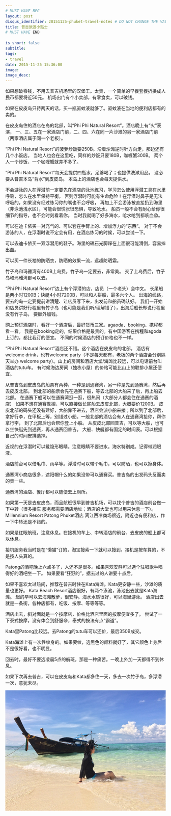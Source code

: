 ```yaml
---
# MUST HAVE BEG
layout: post
disqus_identifier: 20151125-phuket-travel-notes # DO NOT CHANGE THE VALUE ONCE SET
title: 普吉旅游小贴士
# MUST HAVE END

is_short: false
subtitle: 
tags: 
- travel
date: 2015-11-25 15:36:00
image: 
image_desc: 
---
```


如果想破零钱，不用去普吉机场里的汉堡王。太贵，一个简单的早餐套餐折换成人民币都要将近50元。
机场出门有个小卖部，有零食卖，可以破钱。

如果在皮皮岛只待两天的话，买一瓶驱蚊液就够了。驱蚊液在当地的便利店都有的卖的。

在皮皮岛住的酒店在岛的北部，叫“Phi Phi Natural Resort”。酒店晚上有“火”表演，
一、三、五在一家酒店门前，二、四、六在同一片沙滩的另一家酒店门前（两家酒店属于同一个老板）。

“Phi Phi Natural Resort”的菠萝炒饭要250B。沿着沙滩逆时针方向走，那边还有几个小饭店。
当地人也会在这里吃，同样的炒饭只要180B，咖喱蟹300B。
两个人一个炒饭，一个咖喱蟹就差不多了。

“Phi Phi Natural Resort”每天会提供四瓶水，足够喝了；也提供洗漱用品。
没必要从普吉本岛“背水”到皮皮岛。
本岛上的酒店也会每天提供水。

不会游泳的人在浮潜前一定要先在酒店的泳池练习，学习怎么使用浮潜工具在水里呼吸，怎么在水里保持平衡，
否则浮潜时可能有生命危险！在浮潜时鼻子是无法呼吸的，如果没有经过练习你的嘴也不会呼吸，
再加上不会游泳被直接扔到海里（非泳池浅水区），可能会很慌张很恐惧，导致呛水。
船员一般不会有耐心给你很细节的指导，也不会时刻看着你。
当时我就喝了好多海水，呛水呛到都咳血😱。

可以在迪卡侬买一对充气的、可以套在手臂上的、增加浮力的“东西”。
对于不会游泳的人，在浮潜时说不定会有用，在酒店练习的时候，可以尝试一下。

可以去迪卡侬买一双浮潜用的鞋子。海里的礁石光脚踩在上面很可能滑倒，容易摔出血。

可以买一件长袖的防晒衣，防晒的效果一流，远超防晒霜。

竹子岛和玛雅湾有400B上岛费。竹子岛一定要去，非常美。
交了上岛费后，竹子岛和玛雅湾都可以去。

“Phi Phi Natural Resort”边上有个浮潜的店，店员（一个老头）会中文。
长尾船是两小时1200B；快艇4小时7200B，可以和人拼船，最多六个人。
出海的线路，要去的岛一定要提前讲清楚、让店员写下来，出发前和船员确认好。
我们一开始和店员讲好行程里有竹子岛（也可能是我们听/理解错了），出海后船长却说行程里没有竹子岛，
要额外加钱。
<!--more-->

网上预订酒店时，看好一个酒店后，最好货币三家。agaoda、booking、携程都看一看。
我是在booking定的，结果价格是最贵的。有中国游客在携程和agoda上订的，都比我订的便宜。
不同的时候酒店的预订价格也不一样。

“Phi Phi Natural Resort”酒店还不错。这个酒店在皮皮岛的北部。
酒店有welcome drink，也有welcome party（不是每天都有，老板的两个酒店会分别隔天举办
welcome party）。山上的房间和酒店大堂/海滩比较远，可以电话前台叫酒店的tutu车。
有时候海边房间（独栋小屋）的价格可能比山上的联排小屋还便宜。

从普吉岛到皮皮岛的船票有两种，一种是到通赛湾，另一种是先到通赛湾，然后再去皮皮北部。
到北部的船票会先在通赛下船，等去北部的大船来了后，再上船去北部。
在通赛下船可以在通赛湾逛一逛，很热闹（大部分人都会住在通赛的酒店）
如果不想在通赛耽搁，可以直接做长尾船去皮皮北部，大概要价1200B。
皮皮北部的码头还没有建好，大船靠不进去，酒店会派小船来接；所以到了北部后，
拿好行李，在甲板上等，别错过小船。一般北部的酒店会有人在通赛湾接你，帮你拿行李，
到了北部后也会帮你登上小船。
从皮皮北部回普吉，可以等大船，也可以坐快艇先到通赛，再从通赛回普吉。
大船、快艇都有固定的时间表。可以根据自己的时间安排选择。

近视的在浮潜时可以戴隐形眼睛。注意眼睛不要进水。海水特别咸。记得带润眼液。

酒店前台可以借毛巾、雨伞等。浮潜时可以带个毛巾，可以防晒，也可以擦身体。

通塞湾小商店很多，遮阳帽什么的如果没带可以通赛买。普吉岛的出发码头反而卖的贵一些。

通赛湾的酒店、餐厅都可以随便去上厕所。

如果第一天是去皮皮岛，而且航班很早到普吉机场，可以找个普吉的酒店前台做一下中转（很多接车
服务都需要酒店地址；酒店的大堂也可以用来休息一下）。Millennium Resort Patong Phuket酒店
离江西冷商场很近，附近也有便利店，作一下中转还是不错的。

如果是红眼航班，注意休息。在接机的车上、中转酒店的前台、去皮皮的船上都可以休息。

接机服务我当时是在“懒猫”订的，淘宝搜索一下就可以搜到。接机是按车算的，不是按人头算的。

Patong的酒吧晚上六点多了，人还不是很多。如果喜欢安静可以选个驻唱歌手唱得好的酒吧坐一下。
如果要看“狂野的”，据去过的人讲要十点后。

如果不喜欢太过热闹，推荐在普吉时住在Kata海滩。Kata更安静一些，沙滩的质量也更好。
Kata Beach Resort酒店很好，有两个泳池，泳池出去就是Kata海滩。
起的早可以去海滩散步，很安静。海水水质很好，可以海里游泳。
酒店出去就是一条街，各种店都有，吃饭、按摩、等等等等。

酒店出去，斜对面就是一个按摩店，价格比酒店里面的按摩便宜多了。
尝试了一下泰式按摩，没有体会到舒服😅，泰式的按法有点“霸道”。

Kata里Patong比较远。去Patong的tutu车可以还价，最后350B成交。

Kata海滩上有一次性纹身的。如果要纹，选黑色的颜料就好了，其它颜色上身后不是很好看，也不明显。

回去时，最好不要选凌晨5点的航班，那是一种痛苦。一晚上外加一天都得不到休息。

如果下次再去普吉，可以在皮皮岛和Kata都多住一天，多去一次竹子岛，多浮潜一次，意犹未尽。


<!-- at least one blank line before <div>, <p>, <pre> or <table>,
and one blank after </div>.
but you can use <span>, <cite>, <del> freely -->
<div style="text-align: center;">
  <img src="/images/blog/phuket.jpg" alt="竹子岛" style="width:600px;">
</div>


